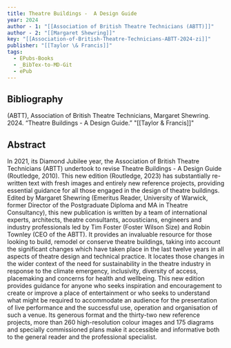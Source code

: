 ```yaml
---
title: Theatre Buildings -  A Design Guide
year: 2024
author - 1: "[[Association of British Theatre Technicians (ABTT)]]"
author - 2: "[[Margaret Shewring]]"
key: "[[Association-of-British-Theatre-Technicians-ABTT-2024-zi]]"
publisher: "[[Taylor \& Francis]]"
tags:
  - EPubs-Books
  - _BibTex-to-MD-Git
  - ePub
---
```


## Bibliography
(ABTT), Association of British Theatre Technicians, Margaret Shewring. 2024. “Theatre Buildings -  A Design Guide.” "[[Taylor \& Francis]]"

## Abstract
In 2021, its Diamond Jubilee year, the Association of British Theatre Technicians (ABTT) undertook to revise Theatre Buildings -  A Design Guide (Routledge, 2010). This new edition (Routledge, 2023) has substantially re-written text with fresh images and entirely new reference projects, providing essential guidance for all those engaged in the design of theatre buildings. Edited by Margaret Shewring (Emeritus Reader, University of Warwick, former Director of the Postgraduate Diploma and MA in Theatre Consultancy), this new publication is written by a team of international experts, architects, theatre consultants, acousticians, engineers and industry professionals led by Tim Foster (Foster Wilson Size) and Robin Townley (CEO of the ABTT). It provides an invaluable resource for those looking to build, remodel or conserve theatre buildings, taking into account the significant changes which have taken place in the last twelve years in all aspects of theatre design and technical practice. It locates those changes in the wider context of the need for sustainability in the theatre industry in response to the climate emergency, inclusivity, diversity of access, placemaking and concerns for health and wellbeing. This new edition provides guidance for anyone who seeks inspiration and encouragement to create or improve a place of entertainment or who seeks to understand what might be required to accommodate an audience for the presentation of live performance and the successful use, operation and organisation of such a venue. Its generous format and the thirty-two new reference projects, more than 260 high-resolution colour images and 175 diagrams and specially commissioned plans make it accessible and informative both to the general reader and the professional specialist.